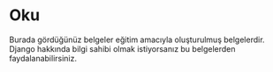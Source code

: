 # Oku
Burada gördüğünüz belgeler eğitim amacıyla oluşturulmuş belgelerdir. Django hakkında bilgi sahibi olmak istiyorsanız bu belgelerden faydalanabilirsiniz.
